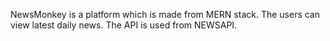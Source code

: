 NewsMonkey is a platform which is made from MERN stack. The users can view latest daily news. The API is used from NEWSAPI.
